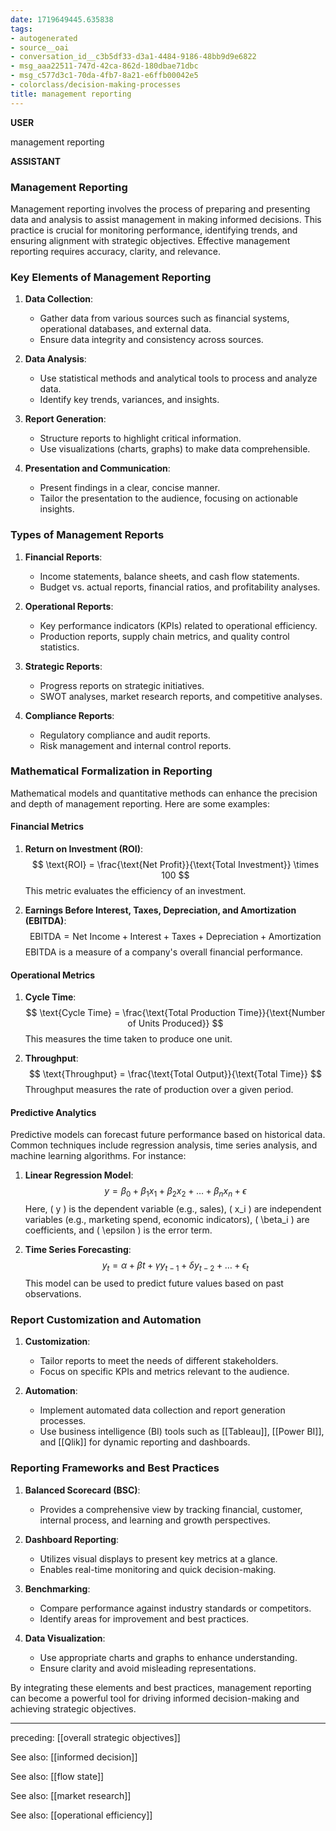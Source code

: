 ```yaml
---
date: 1719649445.635838
tags:
- autogenerated
- source__oai
- conversation_id__c3b5df33-d3a1-4484-9186-48bb9d9e6822
- msg_aaa22511-747d-42ca-862d-180dbae71dbc
- msg_c577d3c1-70da-4fb7-8a21-e6ffb00042e5
- colorclass/decision-making-processes
title: management reporting
---
```


**USER**

management reporting


**ASSISTANT**

### Management Reporting

Management reporting involves the process of preparing and presenting data and analysis to assist management in making informed decisions. This practice is crucial for monitoring performance, identifying trends, and ensuring alignment with strategic objectives. Effective management reporting requires accuracy, clarity, and relevance.

### Key Elements of Management Reporting

1. **Data Collection**:
    - Gather data from various sources such as financial systems, operational databases, and external data.
    - Ensure data integrity and consistency across sources.

2. **Data Analysis**:
    - Use statistical methods and analytical tools to process and analyze data.
    - Identify key trends, variances, and insights.

3. **Report Generation**:
    - Structure reports to highlight critical information.
    - Use visualizations (charts, graphs) to make data comprehensible.

4. **Presentation and Communication**:
    - Present findings in a clear, concise manner.
    - Tailor the presentation to the audience, focusing on actionable insights.

### Types of Management Reports

1. **Financial Reports**:
    - Income statements, balance sheets, and cash flow statements.
    - Budget vs. actual reports, financial ratios, and profitability analyses.

2. **Operational Reports**:
    - Key performance indicators (KPIs) related to operational efficiency.
    - Production reports, supply chain metrics, and quality control statistics.

3. **Strategic Reports**:
    - Progress reports on strategic initiatives.
    - SWOT analyses, market research reports, and competitive analyses.

4. **Compliance Reports**:
    - Regulatory compliance and audit reports.
    - Risk management and internal control reports.

### Mathematical Formalization in Reporting

Mathematical models and quantitative methods can enhance the precision and depth of management reporting. Here are some examples:

#### Financial Metrics

1. **Return on Investment (ROI)**:
   $$ \text{ROI} = \frac{\text{Net Profit}}{\text{Total Investment}} \times 100 $$
   This metric evaluates the efficiency of an investment.

2. **Earnings Before Interest, Taxes, Depreciation, and Amortization (EBITDA)**:
   $$ \text{EBITDA} = \text{Net Income} + \text{Interest} + \text{Taxes} + \text{Depreciation} + \text{Amortization} $$
   EBITDA is a measure of a company's overall financial performance.

#### Operational Metrics

1. **Cycle Time**:
   $$ \text{Cycle Time} = \frac{\text{Total Production Time}}{\text{Number of Units Produced}} $$
   This measures the time taken to produce one unit.

2. **Throughput**:
   $$ \text{Throughput} = \frac{\text{Total Output}}{\text{Total Time}} $$
   Throughput measures the rate of production over a given period.

#### Predictive Analytics

Predictive models can forecast future performance based on historical data. Common techniques include regression analysis, time series analysis, and machine learning algorithms. For instance:

1. **Linear Regression Model**:
   $$ y = \beta_0 + \beta_1 x_1 + \beta_2 x_2 + \ldots + \beta_n x_n + \epsilon $$
   Here, \( y \) is the dependent variable (e.g., sales), \( x_i \) are independent variables (e.g., marketing spend, economic indicators), \( \beta_i \) are coefficients, and \( \epsilon \) is the error term.

2. **Time Series Forecasting**:
   $$ y_t = \alpha + \beta t + \gamma y_{t-1} + \delta y_{t-2} + \ldots + \epsilon_t $$
   This model can be used to predict future values based on past observations.

### Report Customization and Automation

1. **Customization**:
    - Tailor reports to meet the needs of different stakeholders.
    - Focus on specific KPIs and metrics relevant to the audience.

2. **Automation**:
    - Implement automated data collection and report generation processes.
    - Use business intelligence (BI) tools such as [[Tableau]], [[Power BI]], and [[Qlik]] for dynamic reporting and dashboards.

### Reporting Frameworks and Best Practices

1. **Balanced Scorecard (BSC)**:
    - Provides a comprehensive view by tracking financial, customer, internal process, and learning and growth perspectives.

2. **Dashboard Reporting**:
    - Utilizes visual displays to present key metrics at a glance.
    - Enables real-time monitoring and quick decision-making.

3. **Benchmarking**:
    - Compare performance against industry standards or competitors.
    - Identify areas for improvement and best practices.

4. **Data Visualization**:
    - Use appropriate charts and graphs to enhance understanding.
    - Ensure clarity and avoid misleading representations.

By integrating these elements and best practices, management reporting can become a powerful tool for driving informed decision-making and achieving strategic objectives.


---

preceding: [[overall strategic objectives]]

See also: [[informed decision]]


See also: [[flow state]]


See also: [[market research]]


See also: [[operational efficiency]]